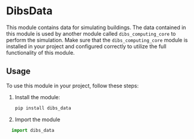 # DibsData

This module contains data for simulating buildings. The data contained in this module is used by another module called `dibs_computing_core`
to perform the simulation. Make sure that the `dibs_computing_core` module is installed in your project and configured correctly to
utilize the full functionality of this module.

## Usage

To use this module in your project, follow these steps:

1. Install the module:

   ```bash
   pip install dibs_data

2. Import the module

 ```python
   import dibs_data
   ```